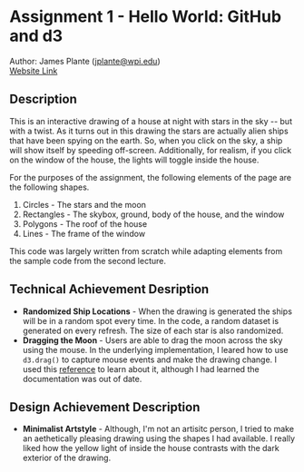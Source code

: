 # Assignment 1 - Hello World: GitHub and d3  
Author: James Plante (jplante@wpi.edu)  
[Website Link](http://jwplante.com/a1-ghd3/)
## Description
This is an interactive drawing of a house at night with stars in the sky -- but with a twist. As it turns out in this drawing the stars are actually alien ships that have been spying on the earth. So, when you click on the sky, a ship will show itself by speeding off-screen. Additionally, for realism, if you click on the window of the house, the lights will toggle inside the house.

For the purposes of the assignment, the following elements of the page are the following shapes.
1. Circles - The stars and the moon
2. Rectangles - The skybox, ground, body of the house, and the window
3. Polygons - The roof of the house
4. Lines - The frame of the window

This code was largely written from scratch while adapting elements from the sample code from the second lecture.

## Technical Achievement Desription
- **Randomized Ship Locations** - When the drawing is generated the ships will be in a random spot every time. In the code, a random dataset is generated on every refresh. The size of each star is also randomized.
- **Dragging the Moon** - Users are able to drag the moon across the sky using the mouse. In the underlying implementation, I leared how to use `d3.drag()` to capture mouse events and make the drawing change. I used this [reference](https://d3-wiki.readthedocs.io/zh_CN/master/Drag-Behavior/) to learn about it, although I had learned the documentation was out of date.

## Design Achievement Description 
- **Minimalist Artstyle** - Although, I'm not an artisitc person, I tried to make an aethetically pleasing drawing using the shapes I had available. I really liked how the yellow light of inside the house contrasts with the dark exterior of the drawing.

